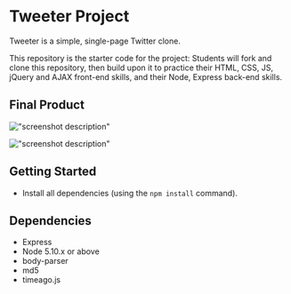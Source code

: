 # Tweeter Project

Tweeter is a simple, single-page Twitter clone.

This repository is the starter code for the project: Students will fork and clone this repository, then build upon it to practice their HTML, CSS, JS, jQuery and AJAX front-end skills, and their Node, Express back-end skills.


## Final Product

!["screenshot description"](#)

!["screenshot description"](#)


## Getting Started

- Install all dependencies (using the `npm install` command).


## Dependencies

- Express
- Node 5.10.x or above
- body-parser
- md5
- timeago.js
